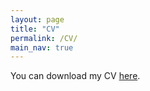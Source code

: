 ```yaml
---
layout: page
title: "CV"
permalink: /CV/
main_nav: true
---
```


You can download my CV [here](CV_Minghao_Guo.pdf).

